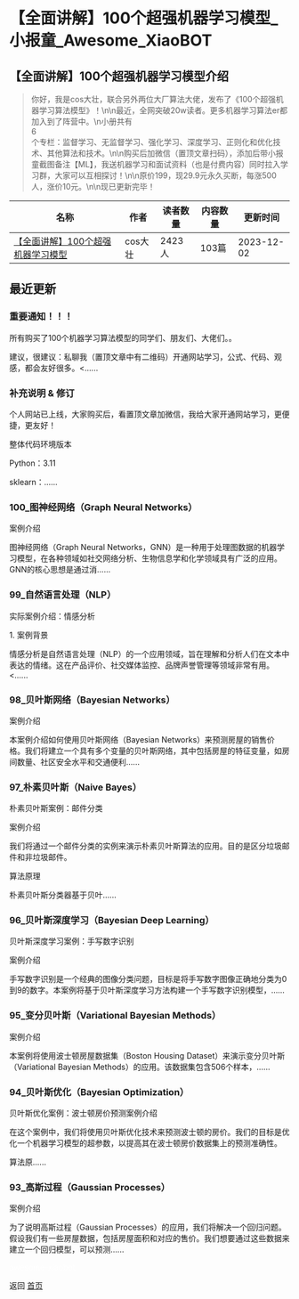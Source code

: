 # 【全面讲解】100个超强机器学习模型_小报童_Awesome_XiaoBOT

## 【全面讲解】100个超强机器学习模型介绍
> 你好，我是cos大壮，联合另外两位大厂算法大佬，发布了《100个超强机器学习算法模型》！\n\n最近，全网突破20w读者。更多机器学习算法er都加入到了阵营中。\n小册共有  
6  
个专栏：监督学习、无监督学习、强化学习、深度学习、正则化和优化技术、其他算法和技术。\n\n购买后加微信（置顶文章扫码），添加后带小报童截图备注【ML】，我送机器学习和面试资料（也是付费内容）同时拉入学习群，大家可以互相探讨！\n\n原价199，现29.9元永久买断，每涨500人，涨价10元。\n\n现已更新完毕！  
  


|名称|作者|读者数量|内容数量|更新时间|
|---|---|---|---|---|
|[【全面讲解】100个超强机器学习模型](https://xiaobot.net/p/ML100?refer=0b133df9-27dc-423b-8101-639049001c13)|cos大壮|2423人|103篇|2023-12-02|

## 最近更新
### 重要通知！！！

所有购买了100个机器学习算法模型的同学们、朋友们、大佬们。。

建议，很建议：私聊我（置顶文章中有二维码）开通网站学习，公式、代码、观感，都会友好很多。<......

### 补充说明 & 修订

个人网站已上线，大家购买后，看置顶文章加微信，我给大家开通网站学习，更便捷，更友好！

整体代码环境版本

Python：3.11

sklearn：......

### 100_图神经网络（Graph Neural Networks）

案例介绍

图神经网络（Graph Neural
Networks，GNN）是一种用于处理图数据的机器学习模型，在各种领域如社交网络分析、生物信息学和化学领域具有广泛的应用。GNN的核心思想是通过消......

### 99_自然语言处理（NLP）

实际案例介绍：情感分析

1\. 案例背景

情感分析是自然语言处理（NLP）的一个应用领域，旨在理解和分析人们在文本中表达的情绪。这在产品评价、社交媒体监控、品牌声誉管理等领域非常有用。<......

### 98_贝叶斯网络（Bayesian Networks）

案例介绍

本案例介绍如何使用贝叶斯网络（Bayesian
Networks）来预测房屋的销售价格。我们将建立一个具有多个变量的贝叶斯网络，其中包括房屋的特征变量，如房间数量、社区安全水平和交通便利......

### 97_朴素贝叶斯（Naive Bayes）

朴素贝叶斯案例：邮件分类

案例介绍

我们将通过一个邮件分类的实例来演示朴素贝叶斯算法的应用。目的是区分垃圾邮件和非垃圾邮件。

算法原理

朴素贝叶斯分类器基于贝叶......

### 96_贝叶斯深度学习（Bayesian Deep Learning）

贝叶斯深度学习案例：手写数字识别

案例介绍

手写数字识别是一个经典的图像分类问题，目标是将手写数字图像正确地分类为0到9的数字。本案例将基于贝叶斯深度学习方法构建一个手写数字识别模型，......

### 95_变分贝叶斯（Variational Bayesian Methods）

案例介绍

本案例将使用波士顿房屋数据集（Boston Housing Dataset）来演示变分贝叶斯（Variational Bayesian
Methods）的应用。该数据集包含506个样本，......

### 94_贝叶斯优化（Bayesian Optimization）

贝叶斯优化案例：波士顿房价预测案例介绍

在这个案例中，我们将使用贝叶斯优化技术来预测波士顿的房价。我们的目标是优化一个机器学习模型的超参数，以提高其在波士顿房价数据集上的预测准确性。

算法原......

### 93_高斯过程（Gaussian Processes）

案例介绍

为了说明高斯过程（Gaussian
Processes）的应用，我们将解决一个回归问题。假设我们有一些房屋数据，包括房屋面积和对应的售价。我们想要通过这些数据来建立一个回归模型，可以预测......


<a href="https://github.com/Reno9527/awesome-xiaobot" style="color: white; text-decoration: none;">awesome-xiaobot</a>

返回 [首页](../README.md)
